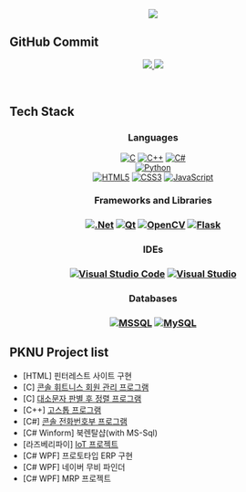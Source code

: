 <!-- 헤더부분(가운데 정렬을위해 html 문법사용) -->
<p align='center'>
  <a href="https://github.com/SeoDongWoo1216">
    <img src="https://capsule-render.vercel.app/api?type=waving&color=gradient&fontColor=FFFFFF&height=300&section=header&text=DongWoo's%20Home&fontSize=50"/>
  </a>
</p>

## GitHub Commit

<p align='center'>
  <a href="https://github.com/SeoDongWoo1216">
    <img src="https://github-readme-stats.vercel.app/api?username=SeoDongWoo1216&theme=synthwave&show_icons=true"/>
    <img src="https://github-readme-stats.vercel.app/api/top-langs/?username=SeoDongWoo1216&theme=synthwave&layout=compact"/>
  </a>
</p>

<br/>

## Tech Stack
<h3 align='center'>Languages</h3>
<p align='center'>
<a href="https://github.com/SeoDongWoo1216/StudyC2021.git" target="_blank"><img alt="C" src="https://img.shields.io/badge/c-%2300599C.svg?style=flat&logo=c&logoColor=white"/></a>
<a href="https://github.com/SeoDongWoo1216/StudyCpp2021.git" target="_blank"><img alt="C++" src="https://img.shields.io/badge/c++-%2300599C.svg?style=flat&logo=c%2B%2B&logoColor=white"/></a>
<a href="https://github.com/SeoDongWoo1216/StudyCSharp21.git" target="_blank"><img alt="C#" src="https://img.shields.io/badge/c%23-%23239120.svg?style=flat&logo=c-sharp&logoColor=white"/></a>
</br>
<a href="https://github.com/SeoDongWoo1216/RaspberryPi_Python.git" target="_blank"><img alt="Python" src="https://img.shields.io/badge/python-%2314354C.svg?style=flat&logo=python&logoColor=white"/></a>
</br>
<a href="https://github.com/SeoDongWoo1216/StudyHtml/tree/main/01_HTML" target="_blank"><img alt="HTML5" src="https://img.shields.io/badge/html5-%23E34F26.svg?style=flat&logo=html5&logoColor=white"/></a>
<a href="https://github.com/SeoDongWoo1216/StudyHtml/tree/main/02_CSS" target="_blank"><img alt="CSS3" src="https://img.shields.io/badge/css3-%231572B6.svg?style=flat&logo=css3&logoColor=white"/></a>
<a href="https://github.com/SeoDongWoo1216/StudyHtml/tree/main/03_Javascript" target="_blank"><img alt="JavaScript" src="https://img.shields.io/badge/javascript-%23323330.svg?style=flat&logo=javascript&logoColor=%23F7DF1E"/></a>
</p>

<h3 align='center'>Frameworks and Libraries<h3>
<p align='center'>
 <a href="https://github.com/SeoDongWoo1216/StudyAspNet21" target="_blank"><img alt=".Net" src="https://img.shields.io/badge/.NET-5C2D91?style=flat&logo=.net&logoColor=white"/></a>
 <a href="https://github.com/SeoDongWoo1216/StudyRaspberry21" target="_blank"><img alt="Qt" src="https://img.shields.io/badge/Qt-41CD52?style=flat&logo=Qt&logoColor=white"/></a>
 <a href="https://github.com/SeoDongWoo1216/StudyRaspberry21" target="_blank"><img alt="OpenCV" src="https://img.shields.io/badge/opencv-%23white.svg?style=flat&logo=opencv&logoColor=white"/></a>
 <a href="https://github.com/SeoDongWoo1216/RaspberryPi_Python" target="_blank"><img alt="Flask" src="https://img.shields.io/badge/Flask-black?style=flat-square&logo=Flask&logoColor=white"/></a>
 

</p>

  
  
  
<h3 align='center'>IDEs<h3>
<p align='center'>
<a href="https://code.visualstudio.com/" target="_blank"><img alt="Visual Studio Code" src="https://img.shields.io/badge/VisualStudioCode-0078d7.svg?style=flat&logo=visual-studio-code&logoColor=white"/></a>
<a href="https://visualstudio.microsoft.com/ko/" target="_blank"><img alt="Visual Studio" src="https://img.shields.io/badge/VisualStudio-5C2D91.svg?style=flat&logo=visual-studio&logoColor=white"/></a>
</br>

</p>
  
<h3 align='center'>Databases<h3>
<p align='center'>
<a href="https://github.com/SeoDongWoo1216/StudySqlServer" target="_blank"><img alt="MSSQL" src="https://img.shields.io/badge/mssql-CC2927.svg?style=flat&logo=microsoftsqlserver&logoColor=white"/></a>
<a href="https://www.mysql.com/" target="_blank"><img alt="MySQL" src="https://img.shields.io/badge/mysql-%2300f.svg?style=flat&logo=mysql&logoColor=white"/></a>
</p>
  
  
## PKNU Project list
- [HTML] 핀터레스트 사이트 구현
- [C] [콘솔 휘트니스 회원 관리 프로그램](https://github.com/SeoDongWoo1216/StudyC2021/tree/main/IoT_Test)
- [C] [대소문자 판별 후 정렬 프로그램](https://github.com/SeoDongWoo1216/StudyC2021/tree/main/IoT_Test)
- [C++] [고스톱 프로그램](https://github.com/SeoDongWoo1216/StudyCpp2021/tree/main/Chapter13_%EC%8B%A4%EC%8A%B5)
- [C#] [콘솔 전화번호부 프로그램](https://github.com/SeoDongWoo1216/StudyCSharp21)
- [C# Winform] 북렌탈샵(with MS-Sql)
- [라즈베리파이] [IoT 프로젝트](https://github.com/SeoDongWoo1216/RaspberryPi_Python)
- [C# WPF] 프로토타입 ERP 구현
- [C# WPF] 네이버 무비 파인더
- [C# WPF] MRP 프로젝트

  
  
<!-- 
## Using Tools
<p align='left'>
  <a href="https://github.com/WhiteHair-H">
    <img height="40" src="https://img.icons8.com/color/48/000000/visual-studio-2019.png">
    <img height="40" src="https://img.icons8.com/fluent/48/000000/visual-studio-code-2019.png">
    <img height="40" src="https://d1jnx9ba8s6j9r.cloudfront.net/blog/wp-content/uploads/2019/10/logo.png">
    <img height="40" src="https://github.com/Pythunder/explore/blob/80688e429a7d4ef2fca1e82350fe8e3517d3494d/topics/git/git.png">
    <img height="40" src="https://upload.wikimedia.org/wikipedia/commons/b/b6/PuTTY_icon_128px.png">
    <img height="40" src="https://img.icons8.com/color/48/000000/raspberry-pi.png">
    <img height="40" src="https://mosquitto.org/stickers/mosquitto-mono.png">
    <img height="40" src="https://img.icons8.com/fluent/48/000000/vmware-workstation-player.png">
    <img height="40" src="https://taiwebs.com/upload/icons/vnc-connect-enterprise220-220.png">
    
  </a>
</p>

<br/>

## 사용 Tools - 명칭
- Visual Studio
- Visual Studio Code
- SSMS(SQL Server Management Studio)
- Git
- Putty
- Raspberry-pi
- MQTT(Message Queuing Telemetry Transport)
- VMware
- VNC Viewer

-->
<br/>

<!-- 사용 언어 아이콘 -->


<!-- 

## Using Languages

<p align='left'>
  <a href="https://github.com/SeoDongWoo1216">
    <img src="https://img.shields.io/badge/C-00599C?style=for-the-badge&logo=c&logoColor=white"/>
  </a>
  <a href="#demo">
    <img src="https://img.shields.io/badge/C%2B%2B-00599C?style=for-the-badge&logo=c%2B%2B&logoColor=white"/>
  </a>
  <a href="#demo">
    <img src="https://img.shields.io/badge/C%23-239120?style=for-the-badge&logo=c-sharp&logoColor=white"/>
  </a>
  <a href="#demo">
    <img src="https://img.shields.io/badge/HTML5-E34F26?style=for-the-badge&logo=html5&logoColor=white"/>
  </a>
  <a href="#demo">
    <img src="https://img.shields.io/badge/JavaScript-F7DF1E?style=for-the-badge&logo=javascript&logoColor=black"/>
  </a>

  <a href="#demo">
    <img src="https://img.shields.io/badge/Python-3776AB?style=for-the-badge&logo=python&logoColor=white"/>
  </a>
  <a href="#demo">
    <img src="https://img.shields.io/badge/.NET-5C2D91?style=for-the-badge&logo=.net&logoColor=white"/>
  </a>
  <a href="#demo">
    <img src="https://img.shields.io/badge/CSS3-1572B6?style=for-the-badge&logo=css3&logoColor=white"/>
  </a>

  <a href="#demo">
    <img src="https://img.shields.io/badge/Markdown-000000?style=for-the-badge&logo=markdown&logoColor=white"/>
  </a>
  
  <a href="#demo">
    <img alt="Flask" src="https://img.shields.io/badge/flask-%23000.svg?style=for-the-badge&logo=flask&logoColor=white"/>
  </a>
</p>

<br/>

## 사용 언어 - 명칭
- C
- C++
- C#
- HTML5
- JAVASCRIPT
- CSS3
- PYTHON
- .NET
- SQL
- MARKDOWN

<br/>

--> 

  <!--
<p align='center'>
  <a href="https://github.com/WhiteHair-H">
    <img src="https://capsule-render.vercel.app/api?section=footer&color=auto"/>
  </a>
</p>

-->






<!--
![header](https://capsule-render.vercel.app/api?type=waving&color=2E97D7&fontColor=FFFFFF&height=300&section=header&text=DongWoo%20Seo&fontSize=90)

<br/>

![SeoDongWoo GitHub stats](https://github-readme-stats.vercel.app/api?username=SeoDongWoo1216&show_icons=true)

<br/>



[![내 블로그 Badge](https://img.shields.io/badge/Blog-FF5722?style=flat-square&logo=Blogger&logoColor=white&link=https:https://andjjip.tistory.com/)](https://andjjip.tistory.com/) <br>

![issue badge](https://img.shields.io/badge/-C-blueviolet?style=flat-square&logo=Visual%20Studio&logoColor=whiter")
![C++ badge](https://img.shields.io/badge/-C++-blueviolet?style=flat-square&logo=C%2B%2B&logoColor=white)
![issue badge](https://img.shields.io/badge/-C%23-blueviolet?style=flat-square&logo=Visual%20Studio&logoColor=whiter")
![issue badge](https://img.shields.io/badge/-HTML5-blue?style=flat-square&logo=HTML5&logoColor=white)
![issue badge](https://img.shields.io/badge/-SQL-yellowgreen?style=flat-square&logo=Microsoft%20SQL%20Server&logoColor=white")
![issue badge](https://img.shields.io/badge/-CSS3-orange?style=flat-square&logo=CSS3&logoColor=white")
![issue badge](https://img.shields.io/badge/-JavaScript-white?style=flat-square&logo=JavaScript&logoColor=white")
![issue badge](https://img.shields.io/badge/-Python-red?style=flat-square&logo=Python&logoColor=white")
![뱃지이름](https://img.shields.io/badge/Flask-black?style=flat-square&logo=Flask&logoColor=white)

<a href="[연결할 링크]"><img src="https://img.shields.io/badge/[쓰고 싶은 텍스트]-[컬러 코드]?style=flat-square&logo=[브랜드 이름]&logoColor=white"/></a>
<a href="https://velog.io/@colorful-stars" target="_blank"><img src="https://img.shields.io/badge/Velog-20c997?style=flat-square&logo=Vimeo&logoColor=white"/></a>


<br/>


![footer](https://capsule-render.vercel.app/api?section=footer&color=7AB53F)

 -->
